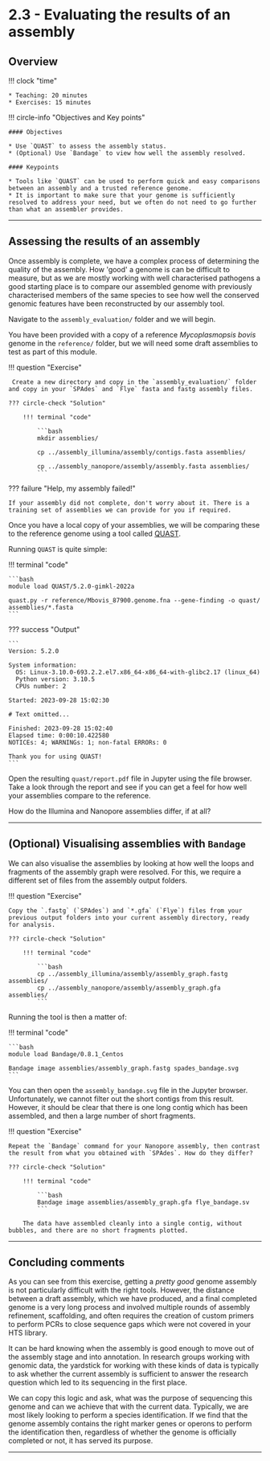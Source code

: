 # 2.3 - Evaluating the results of an assembly

## Overview

!!! clock "time"

    * Teaching: 20 minutes
    * Exercises: 15 minutes
    
!!! circle-info "Objectives and Key points"

    #### Objectives

    * Use `QUAST` to assess the assembly status.
    * (Optional) Use `Bandage` to view how well the assembly resolved.

    #### Keypoints

    * Tools like `QUAST` can be used to perform quick and easy comparisons between an assembly and a trusted reference genome.
    * It is important to make sure that your genome is sufficiently resolved to address your need, but we often do not need to go further than what an assembler provides.

---

## Assessing the results of an assembly

Once assembly is complete, we have a complex process of determining the quality of the assembly. How 'good' a genome is can be difficult to measure, but as we are mostly working with well characterised pathogens a good starting place is to compare our assembled genome with previously characterised members of the same species to see how well the conserved genomic features have been reconstructed by our assembly tool.

Navigate to the `assembly_evaluation/` folder and we will begin.

You have been provided with a copy of a reference *Mycoplasmopsis bovis* genome in the `reference/` folder, but we will need some draft assemblies to test as part of this module.

!!! question "Exercise"

     Create a new directory and copy in the `assembly_evaluation/` folder and copy in your `SPAdes` and `Flye` fasta and fastg assembly files.

    ??? circle-check "Solution"
 
        !!! terminal "code"
        
            ```bash
            mkdir assemblies/

            cp ../assembly_illumina/assembly/contigs.fasta assemblies/

            cp ../assembly_nanopore/assembly/assembly.fasta assemblies/
            ```

??? failure "Help, my assembly failed!"

    If your assembly did not complete, don't worry about it. There is a training set of assemblies we can provide for you if required.

Once you have a local copy of your assemblies, we will be comparing these to the reference genome using a tool called [QUAST](https://github.com/ablab/quast).

Running `QUAST` is quite simple:

!!! terminal "code"

    ```bash
    module load QUAST/5.2.0-gimkl-2022a

    quast.py -r reference/Mbovis_87900.genome.fna --gene-finding -o quast/ assemblies/*.fasta
    ```

??? success "Output"

    ```
    Version: 5.2.0

    System information:
      OS: Linux-3.10.0-693.2.2.el7.x86_64-x86_64-with-glibc2.17 (linux_64)
      Python version: 3.10.5
      CPUs number: 2

    Started: 2023-09-28 15:02:30

    # Text omitted...

    Finished: 2023-09-28 15:02:40
    Elapsed time: 0:00:10.422580
    NOTICEs: 4; WARNINGs: 1; non-fatal ERRORs: 0

    Thank you for using QUAST!
    ```

Open the resulting `quast/report.pdf` file in Jupyter using the file browser. Take a look through the report and see if you can get a feel for how well your assemblies compare to the reference.

How do the Illumina and Nanopore assemblies differ, if at all?

---

## (Optional) Visualising assemblies with `Bandage`

We can also visualise the assemblies by looking at how well the loops and fragments of the assembly graph were resolved. For this, we require a different set of files from the assembly output folders.

!!! question "Exercise"

    Copy the `.fastg` (`SPAdes`) and `*.gfa` (`Flye`) files from your previous output folders into your current assembly directory, ready for analysis.

    ??? circle-check "Solution"
 
        !!! terminal "code"
        
            ```bash
            cp ../assembly_illumina/assembly/assembly_graph.fastg assemblies/
            cp ../assembly_nanopore/assembly/assembly_graph.gfa assemblies/
            ```

Running the tool is then a matter of:

!!! terminal "code"

    ```bash
    module load Bandage/0.8.1_Centos

    Bandage image assemblies/assembly_graph.fastg spades_bandage.svg
    ```

You can then open the `assembly_bandage.svg` file in the Jupyter browser. Unfortunately, we cannot filter out the short contigs from this result. However, it should be clear that there is one long contig which has been assembled, and then a large number of short fragments.

!!! question "Exercise"

    Repeat the `Bandage` command for your Nanopore assembly, then contrast the result from what you obtained with `SPAdes`. How do they differ?

    ??? circle-check "Solution"

        !!! terminal "code"

            ```bash
            Bandage image assemblies/assembly_graph.gfa flye_bandage.sv
            ```

        The data have assembled cleanly into a single contig, without bubbles, and there are no short fragments plotted.

---

## Concluding comments

As you can see from this exercise, getting a *pretty good* genome assembly is not particularly difficult with the right tools. However, the distance between a draft assembly, which we have produced, and a final completed genome is a very long process and involved multiple rounds of assembly refinement, scaffolding, and often requires the creation of custom primers to perform PCRs to close sequence gaps which were not covered in your HTS library.

It can be hard knowing when the assembly is good enough to move out of the assembly stage and into annotation. In research groups working with genomic data, the yardstick for working with these kinds of data is typically to ask whether the current assembly is sufficient to answer the research question which led to its sequencing in the first place.

We can copy this logic and ask, what was the purpose of sequencing this genome and can we achieve that with the current data. Typically, we are most likely looking to perform a species identification. If we find that the genome assembly contains the right marker genes or operons to perform the identification then, regardless of whether the genome is officially completed or not, it has served its purpose.

---
